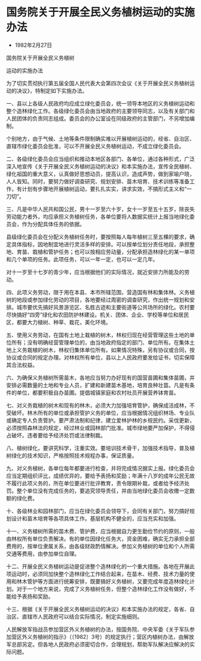 # 国务院关于开展全民义务植树运动的实施办法

- 1982年2月27日

<!-- INFO END -->

国务院关于开展全民义务植树

运动的实施办法

为了切实贯彻执行第五届全国人民代表大会第四次会议《关于开展全民义务植树运动的决议》，特制定如下实施办法。

一、县以上各级人民政府均应成立绿化委员会，统一领导本地区的义务植树运动和整个造林绿化工作。各级绿化委员会由当地政府的主要领导同志，以及有关部门和人民团体的负责同志组成。委员会的办公室设在同级政府的主管部门，不另增加编制。

个别地方，由于气候、土地等条件限制确实难以开展植树运动的，经省、自治区、直辖市绿化委员会批准，可以不开展全民义务植树运动，不成立绿化委员会。

二、各级绿化委员会应当组织和推动本地区各部门、各单位，通过各种形式，广泛深入地宣传《关于开展全民义务植树运动的决议》和本实施办法，宣传全民植树、绿化祖国的重大意义，认真做好思想动员，提高认识，造成声势，做到家喻户晓，人人皆知。同时，要努力做好调查研究、规划安排、苗木培育、技术训练等准备工作，有计划有步骤地开展植树运动，要扎扎实实，讲求实效，不搞形式主义和“一刀切”。

三、凡是中华人民共和国公民，男十一岁至六十岁，女十一岁至五十五岁，除丧失劳动能力者外，均应承担义务植树任务，各单位要将人数据实统计上报当地绿化委员会，作为分配具体任务的依据。

县级绿化委员会在分配义务植树任务时，要按照每人每年植树三至五棵的要求，确定具体指标，因地制宜地进行灵活多样的安排。可以按单位划分责任地段，承担整地、育苗、栽植和管护任务；也可以按相应劳动量，分配承担造林绿化的某一单项和几个单项的任务。此项任务，可以一年一定，也可以一定几年。

对十一岁至十七岁的青少年，应当根据他们的实际情况，就近安排力所能及的劳动。

四、此项义务劳动，限于用在本县、本市所辖范围，营造国有林和集体林。义务植树的地段或参加绿化劳动的项目，各地要经过周密的调查研究，作出统一规划和安排。城市要优先搞好风景游览区、名胜古迹和主要街道等公共场所的绿化。农村要尽快搞好“四旁”绿化和农田防护林建设。机关、团体、企业、学校等单位和居民区，都要大力植树、种草、栽花，美化环境。

五、使用义务劳动，在国有土地上栽植的树木，林权归现在经营管理这些土地的单位所有；没有明确经营管理单位的，由当地政府指定的部门、单位所有。在集体土地上义务栽植的树木，林权归集体单位所有。如果情况特殊，另有协议或合同，按协议或合同的规定办理。对林权所有单位，县以上人民政府要发给证书，切实保障其合法权益。

六、为确保义务植树所需苗木，各地应当努力办好现有的国营苗圃和集体苗圃，并安排必需数量的土地和专业人员，扩建和新建苗木基地，培育良种壮苗。凡是有条件的单位，都要积极自办苗圃。提倡城镇家庭和农村社员开展营养钵育苗。

七、对义务栽植的树木和现有的林木，必须大力加强培育管护，确保成活成林，不受破坏。林木所有的单位或承担管护义务的单位，应当根据情况组织林场、专业队或确定专人负责管护。要严肃法制和纪律，建立爱林护林的乡规民约。采伐更新，必须按照森林法的规定，经过林业或园林部门批准。城市绿地要严加保护，不得侵占破坏。违者要给予经济处罚或法律制裁。

八、植树绿化，要讲究科学，注重实效。要培训技术骨干，加强技术指导，普及植树绿化的技术知识，严格按照技术规程办事，保证质量。

九、对义务植树，各单位每年都要进行检查，并将完成情况据实上报。绿化委员会应当定期组织评比，成绩优异的，要给予表扬和奖励；年满十八岁的成年公民无故不履行此项义务的，所在单位要进行批评教育，责令限期补栽，或者给予经济处罚。整个单位没有完成任务的，要追究领导责任，并由当地绿化委员会收缴一定数额的绿化费。

十、各级林业和园林部门，应当在绿化委员会领导下，会同有关部门，努力搞好规划设计和苗木培育等各项具体工作。基层机构不健全的，应当充实和加强。

十一、义务植树所需的苗木费、管护费，应当根据自力更生勤俭节约的原则，一般由林权所有单位负责解决。有的单位因绿化任务大，资金困难，确实无力承担全部费用的，按单位隶属关系，由各级财政酌情解决。参加义务植树的单位和个人所需交通等费用，由参加单位自理。

十二、开展全民义务植树运动是促进整个造林绿化的一个重大措施。各地在开展此项运动时，必须同加快整个造林绿化工作结合起来，在苗木、经费、技术力量的使用和林木管护等方面进行统筹安排，既要搞好义务植树，又要完成年度造林绿化计划。对于一个地方来说，完成了义务植树任务，但整个造林绿化工作没有做好，不能给予表扬和奖励。

十三、根据《关于开展全民义务植树运动的决议》和本实施办法的规定，各省、自治区、直辖市人民政府可以结合实际情况，制定实施细则。

人民解放军指战员参加营区外义务植树的办法，按国务院、中央军委《关于军队参加营区外义务植树的指示》（〔1982〕3号）的规定执行；营区内植树办法，由解放军总部另定。但各地人民政府必须密切合作，合理规划，帮助军队解决应解决的实际问题。
